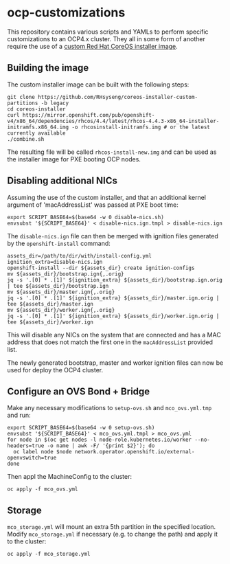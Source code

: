 # ocp-customizations
This repository contains various scripts and YAMLs to perform specific customizations to an OCP4.x cluster. They all in some form of another require the use of a [custom Red Hat CoreOS installer image](https://github.com/RHsyseng/coreos-installer-custom-partitions).

## Building the image

The custom installer image can be built with the following steps:
```
git clone https://github.com/RHsyseng/coreos-installer-custom-partitions -b legacy
cd coreos-installer
curl https://mirror.openshift.com/pub/openshift-v4/x86_64/dependencies/rhcos/4.4/latest/rhcos-4.4.3-x86_64-installer-initramfs.x86_64.img -o rhcosinstall-initramfs.img # or the latest currently available
./combine.sh
```

The resulting file will be called `rhcos-install-new.img` and can be used as the installer image for PXE booting OCP nodes.

## Disabling additional NICs

Assuming the use of the custom installer, and that an additional kernel argument of 'macAddressList' was passed at PXE boot time:
```
export SCRIPT_BASE64=$(base64 -w 0 disable-nics.sh)
envsubst '${SCRIPT_BASE64}' < disable-nics.ign.tmpl > disable-nics.ign
```

The `disable-nics.ign` file can then be merged with ignition files generated by the `openshift-install` command:
```
assets_dir=/path/to/dir/with/install-config.yml
ignition_extra=disable-nics.ign
openshift-install --dir ${assets_dir} create ignition-configs
mv ${assets_dir}/bootstrap.ign{,.orig}
jq -s '.[0] * .[1]' ${ignition_extra} ${assets_dir}/bootstrap.ign.orig | tee ${assets_dir}/bootstrap.ign
mv ${assets_dir}/master.ign{,.orig}
jq -s '.[0] * .[1]' ${ignition_extra} ${assets_dir}/master.ign.orig | tee ${assets_dir}/master.ign
mv ${assets_dir}/worker.ign{,.orig}
jq -s '.[0] * .[1]' ${ignition_extra} ${assets_dir}/worker.ign.orig | tee ${assets_dir}/worker.ign
```

This will disable any NICs on the system that are connected and has a MAC address that does not match the first one in the `macAddressList` provided list.

The newly generated bootstrap, master and worker ignition files can now be used for deploy the OCP4 cluster.

## Configure an OVS Bond + Bridge

Make any necessary modifications to `setup-ovs.sh` and `mco_ovs.yml.tmp` and run:
```
export SCRIPT_BASE64=$(base64 -w 0 setup-ovs.sh)
envsubst '${SCRIPT_BASE64}' < mco_ovs.yml.tmpl > mco_ovs.yml
for node in $(oc get nodes -l node-role.kubernetes.io/worker --no-headers=true -o name | awk -F/ '{print $2}'); do
  oc label node $node network.operator.openshift.io/external-openvswitch=true
done
```

Then appl the MachineConfig to the cluster:
```
oc apply -f mco_ovs.yml
```

## Storage

`mco_storage.yml` will mount an extra 5th partition in the specified location. Modify `mco_storage.yml` if necessary (e.g. to change the path) and apply it to the cluster:
```
oc apply -f mco_storage.yml
```
